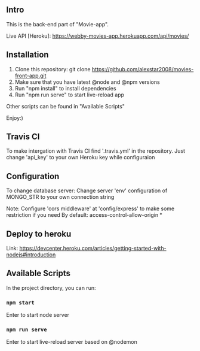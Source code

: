 ## Intro

This is the back-end part of "Movie-app".

Live API [Heroku]: https://webby-movies-app.herokuapp.com/api/movies/

## Installation

1) Clone this repository: git clone https://github.com/alexstar2008/movies-front-app.git
1) Make sure that you have latest @node and @npm versions
2) Run "npm install" to install dependencies
3) Run "npm run serve" to start live-reload app

Other scripts can be found in "Available Scripts"

Enjoy:)

## Travis CI

To make intergation with Travis CI find '.travis.yml' in the repository.
Just change 'api_key' to your own Heroku key while configuraion

## Configuration

To change database server:
  Change server 'env' configuration of MONGO_STR to your own connection string
  
Note:
  Configure 'cors middleware' at 'config/express' to make some restriction if you need
  By default: access-control-allow-origin *


## Deploy to heroku

  Link: https://devcenter.heroku.com/articles/getting-started-with-nodejs#introduction

## Available Scripts

In the project directory, you can run:

### `npm start`

Enter to start node server

### `npm run serve`

Enter to start live-reload server based on @nodemon

